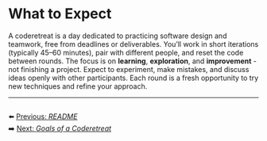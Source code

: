 # What to Expect

A coderetreat is a day dedicated to practicing software design and teamwork, free from deadlines or deliverables. You’ll work in short iterations (typically 45–60 minutes), pair with different people, and reset the code between rounds. The focus is on **learning**, **exploration**, and **improvement** - not finishing a project. Expect to experiment, make mistakes, and discuss ideas openly with other participants. Each round is a fresh opportunity to try new techniques and refine your approach.

---

<style>
  .applesauce {
    display: flex;
    flex-direction: row;
    justify-content: space-between;
    align-items: center;
    width: 100%;
  }
</style>

<div class="applesauce">

⬅️ [Previous: *README*](../README.md)  
➡️ [Next: *Goals of a Coderetreat*](./goals.md)

</div>